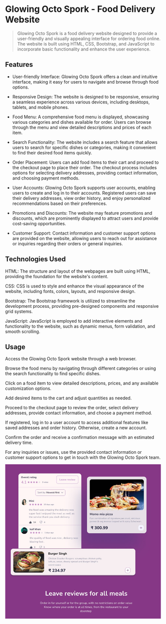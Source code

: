 # Glowing Octo Spork - Food Delivery Website
> Glowing Octo Spork is a food delivery website designed to provide a user-friendly and visually appealing interface for ordering food online. The website is built using HTML, CSS, Bootstrap, and JavaScript to incorporate basic functionality and enhance the user experience.

## Features

- User-friendly Interface: Glowing Octo Spork offers a clean and intuitive interface, making it easy for users to navigate and browse through food options.

- Responsive Design: The website is designed to be responsive, ensuring a seamless experience across various devices, including desktops, tablets, and mobile phones.

- Food Menu: A comprehensive food menu is displayed, showcasing various categories and dishes available for order. Users can browse through the menu and view detailed descriptions and prices of each item.

- Search Functionality: The website includes a search feature that allows users to search for specific dishes or categories, making it convenient to find their desired food items quickly.

- Order Placement: Users can add food items to their cart and proceed to the checkout page to place their order. The checkout process includes options for selecting delivery addresses, providing contact information, and choosing payment methods.

- User Accounts: Glowing Octo Spork supports user accounts, enabling users to create and log in to their accounts. Registered users can save their delivery addresses, view order history, and enjoy personalized recommendations based on their preferences.

- Promotions and Discounts: The website may feature promotions and discounts, which are prominently displayed to attract users and provide cost-saving opportunities.

- Customer Support: Contact information and customer support options are provided on the website, allowing users to reach out for assistance or inquiries regarding their orders or general inquiries.

## Technologies Used

HTML: The structure and layout of the webpages are built using HTML, providing the foundation for the website's content.

CSS: CSS is used to style and enhance the visual appearance of the website, including fonts, colors, layouts, and responsive design.

Bootstrap: The Bootstrap framework is utilized to streamline the development process, providing pre-designed components and responsive grid systems.

JavaScript: JavaScript is employed to add interactive elements and functionality to the website, such as dynamic menus, form validation, and smooth scrolling.

## Usage
Access the Glowing Octo Spork website through a web browser.

Browse the food menu by navigating through different categories or using the search functionality to find specific dishes.

Click on a food item to view detailed descriptions, prices, and any available customization options.

Add desired items to the cart and adjust quantities as needed.

Proceed to the checkout page to review the order, select delivery addresses, provide contact information, and choose a payment method.

If registered, log in to a user account to access additional features like saved addresses and order history. Otherwise, create a new account.

Confirm the order and receive a confirmation message with an estimated delivery time.

For any inquiries or issues, use the provided contact information or customer support options to get in touch with the Glowing Octo Spork team.

![](https://github.com/shadowfaxx1/glowing-octo-spork/blob/0ab3baa42d1b9e5cd7b620549c87995ca28c518a/dash2.jpg)
